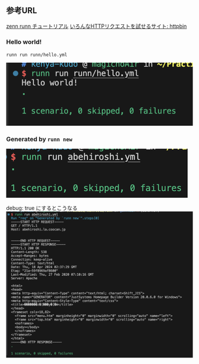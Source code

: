 ## 参考URL
[zenn runn チュートリアル](https://zenn.dev/katzumi/books/runn-tutorial/viewer/about)
[いろんなHTTPリクエストを試せるサイト: httpbin](https://httpbin.org/)


### Hello world!
```
runn run runn/hello.yml
```
![Hello world!](image.png)


### Generated by `runn new`
![Generated abehiroshi](image-1.png)

debug: true にするとこうなる
![debug: true](image-2.png)